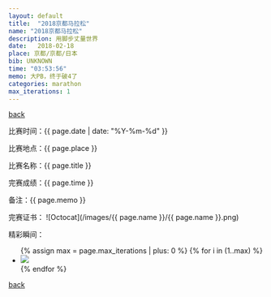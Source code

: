 ```yaml
---
layout: default
title:  "2018京都马拉松"
name: "2018京都马拉松"
description: 用脚步丈量世界
date:   2018-02-18
place: 京都/京都/日本
bib: UNKNOWN
time: "03:53:56"
memo: 大PB，终于破4了
categories: marathon
max_iterations: 1
---
```

[back](/marathon)

比赛时间：{{ page.date | date: "%Y-%m-%d" }}

比赛地点：{{ page.place }}

比赛名称：{{ page.title }}

完赛成绩：{{ page.time }}

备注：{{ page.memo }}

完赛证书：
![Octocat](/images/{{ page.name }}/{{ page.name }}.png)

精彩瞬间：
<ul>
{% assign max = page.max_iterations | plus: 0 %}
{% for i in (1..max) %}
    <li><img src="/images/{{ page.name }}/{{ page.name }}-{{ i }}.jpeg"></li>
{% endfor %}
</ul>

[back](/marathon)
